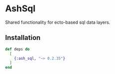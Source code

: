 # AshSql

Shared functionality for ecto-based sql data layers.

## Installation

```elixir
def deps do
  [
    {:ash_sql, "~> 0.2.35"}
  ]
end
```
